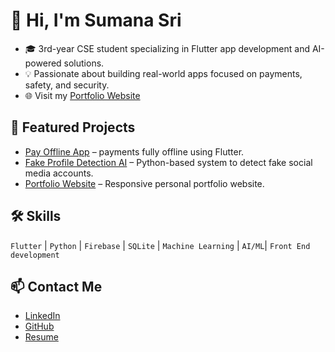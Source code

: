 # 👋 Hi, I'm Sumana Sri

- 🎓 3rd-year CSE student specializing in Flutter app development and AI-powered solutions.
- 💡 Passionate about building real-world apps focused on payments, safety, and security.
- 🌐 Visit my [Portfolio Website](https://sumanaportfolio.netlify.app/)

## 🚀 Featured Projects
- [Pay Offline App](https://github.com/MannemSumanaSri/pay_offline) – payments fully offline using Flutter.
- [Fake Profile Detection AI](https://github.com/MannemSumanaSri/fake-profile-detector-ANN) – Python-based system to detect fake social media accounts.
- [Portfolio Website](https://github.com/MannemSumanaSri/sumana-sri-portfolio-site) – Responsive personal portfolio website.

## 🛠️ Skills
`Flutter` | `Python` | `Firebase` | `SQLite` | `Machine Learning` | `AI/ML`| `Front End development`

## 📫 Contact Me
- [LinkedIn](https://www.linkedin.com/in/sumana-sri-227b53308)
- [GitHub](https://github.com/MannemSumanaSri)
- [Resume](https://drive.google.com/file/d/1H4InMabUzGvDOpkPHPkHmlQJt8R8t6sa/view?usp=drive_link)

